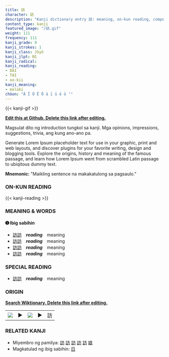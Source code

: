 ```yaml
---
title: 訪
character: 訪
description: "Kanji dictionary entry 訪: meaning, on-kun reading, compounds, origin, related kanji"
content_type: kanji
featured_image: "/訪.gif"
weight: 111
frequency: 111
kanji_grade: 9
kanji_strokes: 1
kanji_class: Jōyō
kanji_jlpt: N1
kanji_radical: 
kanji_reading: 
- DAI
- TAI
- oo-kii
kanji_meaning:
- malaki
chōon: "Ā Ī Ū Ē Ō ā ī ū ē ō ’"
---
```

[//]: # (Don't edit the line below. Kanji animated GIF code is automatically generated.)
{{< kanji-gif >}}

[//]: # (Edit below this line.)

**[Edit this at Github. Delete this link after editing.](https://github.com/tim0g/tim/tree/main/content/kanji/訪/index.md)**

Magsulat dito ng introduction tungkol sa kanji. Mga opinions, impressions, suggestions, trivia, ang kung ano-ano pa.

Generate Lorem Ipsum placeholder text for use in your graphic, print and web layouts, and discover plugins for your favorite writing, design and blogging tools. Explore the origins, history and meaning of the famous passage, and learn how Lorem Ipsum went from scrambled Latin passage to ubiqitous dummy text.
 
**Mnemonic:** "Maikling sentence na makakatulong sa pagsaulo."

### ON-KUN READING

[//]: # (Don't edit the line below. ON-KUN READING code is automatically generated.)
{{< kanji-reading >}}

### MEANING & WORDS

#### ➊ **Ibig sabihin**
  - [訪](../訪)[訪](../訪)　***reading***　meaning
  - [訪](../訪)[訪](../訪)　***reading***　meaning
  - [訪](../訪)[訪](../訪)　***reading***　meaning
  - [訪](../訪)[訪](../訪)　***reading***　meaning

### SPECIAL READING
  - [訪](../訪)[訪](../訪)　***reading***　meaning

### ORIGIN

**[Search Wiktionary. Delete this link after editing.](https://wiktionary.org/wiki/訪)**
<table class="kanji-table"><tr><td>
<img src="60px-訪-bronze.svg.png">
</td><td>▶</td><td>
<img src="60px-訪-oracle.svg.png">
</td><td>▶</td>
<td class="kanji-origin">訪</td>
</tr></table>

### RELATED KANJI
- Miyembro ng pamilya: [訪](../訪) [訪](../訪) [訪](../訪) [訪](../訪) [訪](../訪) [娘](../娘)
- Magkatulad ng ibig sabihin: [日](../日)
